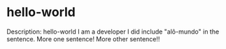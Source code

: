 
# hello-world
Description: hello-world
I am a developer
I did include "alô-mundo" in the sentence.
More one sentence!
More other sentence!!
